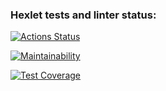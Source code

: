 ### Hexlet tests and linter status:
[![Actions Status](https://github.com/Aphie/java-project-78/workflows/hexlet-check/badge.svg)](https://github.com/Aphie/java-project-78/actions)

[![Maintainability](https://api.codeclimate.com/v1/badges/cd9af01166c2914a16c9/maintainability)](https://codeclimate.com/github/Aphie/java-project-78/maintainability)

[![Test Coverage](https://api.codeclimate.com/v1/badges/cd9af01166c2914a16c9/test_coverage)](https://codeclimate.com/github/Aphie/java-project-78/test_coverage)
